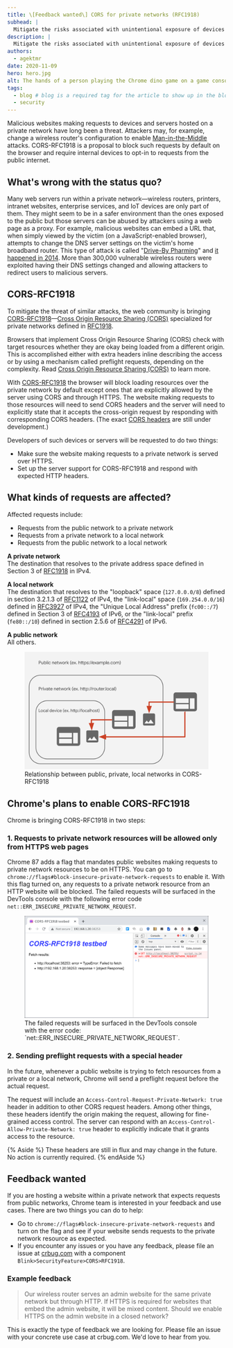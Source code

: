 ```yaml
---
title: \[Feedback wanted\] CORS for private networks (RFC1918)
subhead: |
  Mitigate the risks associated with unintentional exposure of devices and servers on a client’s internal network to the web at large.
description: |
  Mitigate the risks associated with unintentional exposure of devices and servers on a client’s internal network to the web at large.
authors:
  - agektmr
date: 2020-11-09
hero: hero.jpg
alt: The hands of a person playing the Chrome dino game on a game console.
tags:
  - blog # blog is a required tag for the article to show up in the blog.
  - security
---
```


Malicious websites making requests to devices and servers hosted on a private
network have long been a threat. Attackers may, for example, change a wireless
router's configuration to enable
[Man-in-the-Middle](https://en.wikipedia.org/wiki/Man-in-the-middle_attack)
attacks. CORS-RFC1918 is a proposal to block such requests by default on the
browser and require internal devices to opt-in to requests from the public
internet.

## What's wrong with the status quo?

Many web servers run within a private network—wireless routers, printers,
intranet websites, enterprise services, and IoT devices are only part of them.
They might seem to be in a safer environment than the ones exposed to the public
but those servers can be abused by attackers using a web page as a proxy. For
example, malicious websites can embed a URL that, when simply viewed by the
victim (on a JavaScript-enabled browser), attempts to change the DNS server
settings on the victim's home broadband router. This type of attack is called
"[Drive-By
Pharming](https://link.springer.com/chapter/10.1007/978-3-540-77048-0_38)" and
[it happened in
2014](https://securityaffairs.co/wordpress/22743/cyber-crime/soho-pharming-attack.html).
More than 300,000 vulnerable wireless routers were exploited having their DNS
settings changed and allowing attackers to redirect users to malicious servers.

## CORS-RFC1918

To mitigate the threat of similar attacks, the web community is bringing
[CORS-RFC1918](https://wicg.github.io/cors-rfc1918/)—[Cross Origin Resource
Sharing (CORS)](https://developer.mozilla.org/docs/Web/HTTP/CORS) specialized
for private networks defined in [RFC1918](https://tools.ietf.org/html/rfc1918).

Browsers that implement Cross Origin Resource Sharing (CORS) check with target
resources whether they are okay being loaded from a different origin. This is
accomplished either with extra headers inline describing the access or by using
a mechanism called preflight requests, depending on the complexity. Read [Cross
Origin Resource Sharing (CORS)](https://web.dev/cross-origin-resource-sharing/)
to learn more.

With [CORS-RFC1918](https://wicg.github.io/cors-rfc1918/) the browser will block
loading resources over the private network by default except ones that are
explicitly allowed by the server using CORS and through HTTPS. The website
making requests to those resources will need to send CORS headers and the server
will need to explicitly state that it accepts the cross-origin request by
responding with corresponding CORS headers. (The exact [CORS
headers](https://wicg.github.io/cors-rfc1918/) are still under development.)

Developers of such devices or servers will be requested to do two things:

* Make sure the website making requests to a private network is served over
  HTTPS.
* Set up the server support for CORS-RFC1918 and respond with expected HTTP
  headers.

## What kinds of requests are affected?

Affected requests include:
* Requests from the public network to a private network
* Requests from a private network to a local network
* Requests from the public network to a local network

**A private network**  
The destination that resolves to the private address space defined in Section 3
of [RFC1918](https://tools.ietf.org/html/rfc1918) in IPv4.

**A local network**  
The destination that resolves to the "loopback" space (`127.0.0.0/8`) defined in
section 3.2.1.3 of [RFC1122](https://tools.ietf.org/html/rfc1122) of IPv4, the
"link-local" space (`169.254.0.0/16`) defined in
[RFC3927](https://tools.ietf.org/html/rfc3927) of IPv4, the "Unique Local
Address" prefix (`fc00::/7`) defined in Section 3 of
[RFC4193](https://tools.ietf.org/html/rfc4193) of IPv6, or the "link-local"
prefix (`fe80::/10`) defined in section 2.5.6 of
[RFC4291](https://tools.ietf.org/html/rfc4291) of IPv6.

**A public network**  
All others.

<figure class="w-figure">
  <img src="diagram.png" alt="Relationship between public, private, local networks in CORS-RFC1918">
  <figcaption class="w-figcaption w-figcaption--fullbleed">
    Relationship between public, private, local networks in CORS-RFC1918
  </figcaption>
</figure>


## Chrome's plans to enable CORS-RFC1918

Chrome is bringing CORS-RFC1918 in two steps:

### 1. Requests to private network resources will be allowed only from HTTPS web pages

Chrome 87 adds a flag that mandates public websites making requests to private
network resources to be on HTTPS. You can go to
`chrome://flags#block-insecure-private-network-requests` to enable it. With this
flag turned on, any requests to a private network resource from an HTTP website
will be blocked. The failed requests will be surfaced in the DevTools console
with the following error code `net::ERR_INSECURE_PRIVATE_NETWORK_REQUEST`.

<figure class="w-figure">
  <img class="w-screenshot w-screenshot-filled" src="console-error.png" alt="The failed requests will be surfaced in the DevTools console with the error code: `net::ERR_INSECURE_PRIVATE_NETWORK_REQUEST`.">
  <figcaption class="w-figcaption w-figcaption--fullbleed">
    The failed requests will be surfaced in the DevTools console with the error code: `net::ERR_INSECURE_PRIVATE_NETWORK_REQUEST`.
  </figcaption>
</figure>

### 2. Sending preflight requests with a special header

In the future, whenever a public website is trying to fetch resources from a
private or a local network, Chrome will send a preflight request before the
actual request.

The request will include an `Access-Control-Request-Private-Network: true`
header in addition to other CORS request headers. Among other things, these
headers identify the origin making the request, allowing for fine-grained access
control. The server can respond with an `Access-Control-Allow-Private-Network:
true` header to explicitly indicate that it grants access to the resource.

{% Aside %}
These headers are still in flux and may change in the future. No action is
currently required.
{% endAside %}

## Feedback wanted

If you are hosting a website within a private network that expects requests from
public networks, Chrome team is interested in your feedback and use cases. There
are two things you can do to help:

* Go to `chrome://flags#block-insecure-private-network-requests` and turn on the
  flag and see if your website sends requests to the private network resource as
  expected.
* If you encounter any issues or you have any feedback, please file an issue at
  [crbug.com](https://bugs.chromium.org/p/chromium/issues/entry?components=Blink%3ESecurityFeature%3ECORS)
  with a component `Blink>SecurityFeature>CORS>RFC1918`.

### Example feedback

> Our wireless router serves an admin website for the same private network but
> through HTTP. If HTTPS is required for websites that embed the admin website,
> it will be mixed content. Should we enable HTTPS on the admin website in a
> closed network?

This is exactly the type of feedback we are looking for. Please file an issue
with your concrete use case at crbug.com. We'd love to hear from you.
